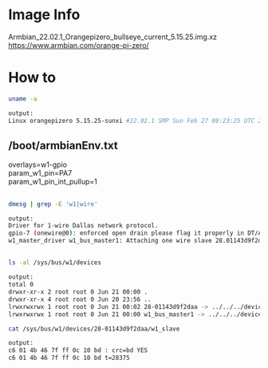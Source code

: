 # Image Info
Armbian_22.02.1_Orangepizero_bullseye_current_5.15.25.img.xz\
https://www.armbian.com/orange-pi-zero/

# How to

```bash
uname -a

output:
Linux orangepizero 5.15.25-sunxi #22.02.1 SMP Sun Feb 27 09:23:25 UTC 2022 armv7l armv7l armv7l GNU/Linux
```

## /boot/armbianEnv.txt
overlays=w1-gpio\
param_w1_pin=PA7\
param_w1_pin_int_pullup=1

##
```bash
dmesg | grep -E 'w1|wire'

output:
Driver for 1-wire Dallas network protocol.
gpio-7 (onewire@0): enforced open drain please flag it properly in DT/ACPI DSDT/board file
w1_master_driver w1_bus_master1: Attaching one wire slave 28.01143d9f2daa crc a5
```

##
```bash
ls -al /sys/bus/w1/devices

output:
total 0
drwxr-xr-x 2 root root 0 Jun 21 00:00 .
drwxr-xr-x 4 root root 0 Jun 20 23:56 ..
lrwxrwxrwx 1 root root 0 Jun 21 00:02 28-01143d9f2daa -> ../../../devices/w1_bus_master1/28-01143d9f2daa
lrwxrwxrwx 1 root root 0 Jun 21 00:00 w1_bus_master1 -> ../../../devices/w1_bus_master1
```

```bash
cat /sys/bus/w1/devices/28-01143d9f2daa/w1_slave

output:
c6 01 4b 46 7f ff 0c 10 bd : crc=bd YES
c6 01 4b 46 7f ff 0c 10 bd t=28375

```
